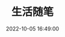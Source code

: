 ---
pageComponent:
  name: Catalogue
  data:
    key: 03.生活随笔
	description: 记录平凡与感动
title: 生活随笔
date: 2022-10-05 16:49:00
permalink: /notes/
sidebar: false
article: false
comment: false
editLink: false
---